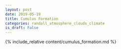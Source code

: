 ```yaml
---
layout: post
date: 2019-05-19
title: Cumulus Formation
categories: randall_atmosphere_clouds_climate
is_draft: False
---
```


{% include_relative content/cumulus_formation.md %}
